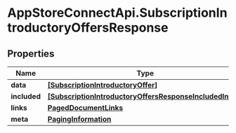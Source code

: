 # AppStoreConnectApi.SubscriptionIntroductoryOffersResponse

## Properties

Name | Type | Description | Notes
------------ | ------------- | ------------- | -------------
**data** | [**[SubscriptionIntroductoryOffer]**](SubscriptionIntroductoryOffer.md) |  | 
**included** | [**[SubscriptionIntroductoryOffersResponseIncludedInner]**](SubscriptionIntroductoryOffersResponseIncludedInner.md) |  | [optional] 
**links** | [**PagedDocumentLinks**](PagedDocumentLinks.md) |  | 
**meta** | [**PagingInformation**](PagingInformation.md) |  | [optional] 


